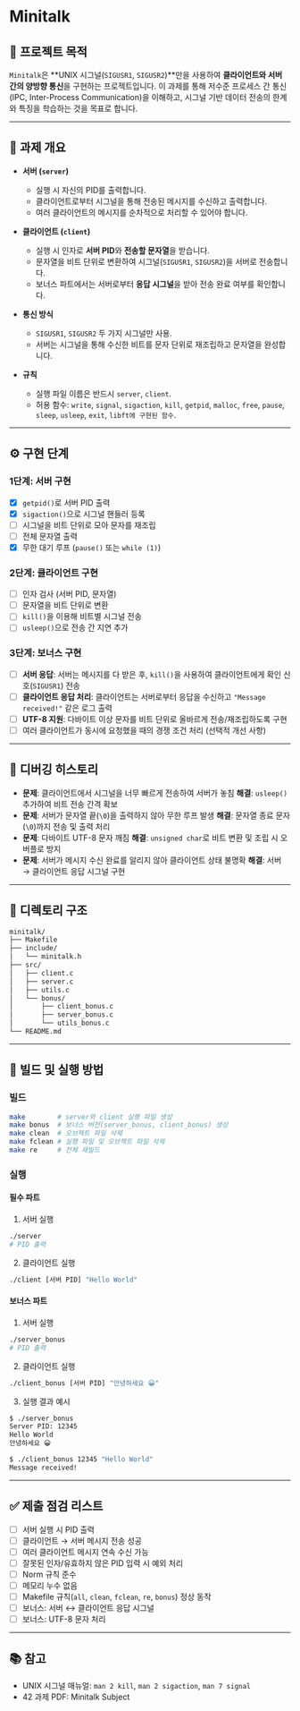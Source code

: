 # Minitalk

## 📌 프로젝트 목적
`Minitalk`은 **UNIX 시그널(`SIGUSR1`, `SIGUSR2`)**만을 사용하여 **클라이언트와 서버 간의 양방향 통신**을 구현하는 프로젝트입니다.
이 과제를 통해 저수준 프로세스 간 통신(IPC, Inter-Process Communication)을 이해하고, 시그널 기반 데이터 전송의 한계와 특징을 학습하는 것을 목표로 합니다.

---

## 📖 과제 개요
- **서버 (`server`)**
  - 실행 시 자신의 PID를 출력합니다.
  - 클라이언트로부터 시그널을 통해 전송된 메시지를 수신하고 출력합니다.
  - 여러 클라이언트의 메시지를 순차적으로 처리할 수 있어야 합니다.

- **클라이언트 (`client`)**
  - 실행 시 인자로 **서버 PID**와 **전송할 문자열**을 받습니다.
  - 문자열을 비트 단위로 변환하여 시그널(`SIGUSR1`, `SIGUSR2`)을 서버로 전송합니다.
  - 보너스 파트에서는 서버로부터 **응답 시그널**을 받아 전송 완료 여부를 확인합니다.

- **통신 방식**
  - `SIGUSR1`, `SIGUSR2` 두 가지 시그널만 사용.
  - 서버는 시그널을 통해 수신한 비트를 문자 단위로 재조립하고 문자열을 완성합니다.

- **규칙**
  - 실행 파일 이름은 반드시 `server`, `client`.
  - 허용 함수:
    `write`, `signal`, `sigaction`, `kill`, `getpid`,
    `malloc`, `free`, `pause`, `sleep`, `usleep`, `exit`,
    `libft에 구현된 함수`.

---

## ⚙️ 구현 단계

### 1단계: 서버 구현
- [x] `getpid()`로 서버 PID 출력
- [x] `sigaction()`으로 시그널 핸들러 등록
- [ ] 시그널을 비트 단위로 모아 문자를 재조립
- [ ] 전체 문자열 출력
- [x] 무한 대기 루프 (`pause()` 또는 `while (1)`)

### 2단계: 클라이언트 구현
- [ ] 인자 검사 (서버 PID, 문자열)
- [ ] 문자열을 비트 단위로 변환
- [ ] `kill()`을 이용해 비트별 시그널 전송
- [ ] `usleep()`으로 전송 간 지연 추가

### 3단계: 보너스 구현
- [ ] **서버 응답**: 서버는 메시지를 다 받은 후, `kill()`을 사용하여 클라이언트에게 확인 신호(`SIGUSR1`) 전송
- [ ] **클라이언트 응답 처리**: 클라이언트는 서버로부터 응답을 수신하고 `"Message received!"` 같은 로그 출력
- [ ] **UTF-8 지원**: 다바이트 이상 문자를 비트 단위로 올바르게 전송/재조립하도록 구현
- [ ] 여러 클라이언트가 동시에 요청했을 때의 경쟁 조건 처리 (선택적 개선 사항)

---

## 🐞 디버깅 히스토리
- **문제**: 클라이언트에서 시그널을 너무 빠르게 전송하여 서버가 놓침
  **해결**: `usleep()` 추가하여 비트 전송 간격 확보
- **문제**: 서버가 문자열 끝(`\0`)을 출력하지 않아 무한 루프 발생
  **해결**: 문자열 종료 문자(`\0`)까지 전송 및 출력 처리
- **문제**: 다바이트 UTF-8 문자 깨짐
  **해결**: `unsigned char`로 비트 변환 및 조립 시 오버플로 방지
- **문제**: 서버가 메시지 수신 완료를 알리지 않아 클라이언트 상태 불명확
  **해결**: 서버 → 클라이언트 응답 시그널 구현

---

## 📂 디렉토리 구조
```bash
minitalk/
├── Makefile
├── include/
│   └── minitalk.h
├── src/
│   ├── client.c
│   ├── server.c
│   ├── utils.c
│   └── bonus/
│       ├── client_bonus.c
│       ├── server_bonus.c
│       └── utils_bonus.c
└── README.md
```

---

## 🔨 빌드 및 실행 방법

### 빌드

```bash
make        # server와 client 실행 파일 생성
make bonus  # 보너스 버전(server_bonus, client_bonus) 생성
make clean  # 오브젝트 파일 삭제
make fclean # 실행 파일 및 오브젝트 파일 삭제
make re     # 전체 재빌드
```

### 실행

#### 필수 파트

1. 서버 실행

```bash
./server
# PID 출력
```

2. 클라이언트 실행

```bash
./client [서버 PID] "Hello World"
```

#### 보너스 파트

1. 서버 실행

```bash
./server_bonus
# PID 출력
```

2. 클라이언트 실행

```bash
./client_bonus [서버 PID] "안녕하세요 😀"
```

3. 실행 결과 예시

```bash
$ ./server_bonus
Server PID: 12345
Hello World
안녕하세요 😀

$ ./client_bonus 12345 "Hello World"
Message received!
```

---

## ✅ 제출 점검 리스트

* [ ] 서버 실행 시 PID 출력
* [ ] 클라이언트 → 서버 메시지 전송 성공
* [ ] 여러 클라이언트 메시지 연속 수신 가능
* [ ] 잘못된 인자/유효하지 않은 PID 입력 시 예외 처리
* [ ] Norm 규칙 준수
* [ ] 메모리 누수 없음
* [ ] Makefile 규칙(`all`, `clean`, `fclean`, `re`, `bonus`) 정상 동작
* [ ] 보너스: 서버 ↔ 클라이언트 응답 시그널
* [ ] 보너스: UTF-8 문자 처리

---

## 📚 참고

* UNIX 시그널 매뉴얼: `man 2 kill`, `man 2 sigaction`, `man 7 signal`
* 42 과제 PDF: Minitalk Subject
